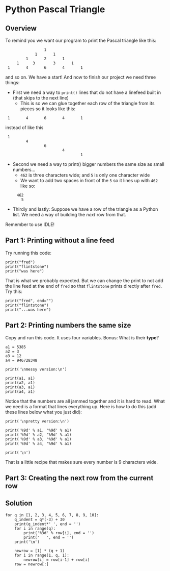 # Python Pascal Triangle

## Overview

To remind you we want our program to print the Pascal triangle like this:

```
                 1
             1       1
         1       2       1
     1      3        3       1
 1       4       6       4       1
```

and so on. We have a start! And now to finish our project we need three things:

- First we need a way to `print()` lines that do not have a linefeed built in (that skips to the next line)
  - This is so we can glue together each row of the triangle from its pieces so it looks like this:

```
 1       4       6       4       1
```

instead of like this

```
 1
         4
                 6  
                         4
                                 1
```

- Second we need a way to print() bigger numbers the same size as small numbers...
  - `462` is three characters wide; and `5` is only one character wide
  - We want to add two spaces in front of the `5` so it lines up with `462` like so:

```  
     462
       5
```
  
- Thirdly and lastly: Suppose we have a row of the triangle as a Python list. We need a way of building the *next* row from that.

Remember to use IDLE!

## Part 1: Printing without a line feed

Try running this code:

```
print("fred")
print("flintstone")
print("was here")
```

That is what we probably expected. But we can change the print to not add the line feed at the end of 
`fred` so that `flintstone` prints directly after `fred`. Try this: 

```
print("fred", end="")
print("flintstone")
print("...was here")
```

## Part 2: Printing numbers the same size

Copy and run this code. It uses four variables. Bonus: What is their **type**?

```
a1 = 5385
a2 = 3
a3 = 12
a4 = 946728348

print('\nmessy version:\n')

print(a1, a1)
print(a2, a1)
print(a3, a1)
print(a4, a1)
```

Notice that the numbers are all jammed together and it is hard to read. What we need is a format
that lines everything up. Here is how to do this (add these lines below what you just did):

```
print('\npretty version:\n')

print('%9d' % a1, '%9d' % a1)
print('%9d' % a2, '%9d' % a1)
print('%9d' % a3, '%9d' % a1)
print('%9d' % a4, '%9d' % a1)

print('\n')
```

That is a little recipe that makes sure every number is 9 characters wide.


## Part 3: Creating the next row from the current row


## Solution

```
for q in [1, 2, 3, 4, 5, 6, 7, 8, 9, 10]:
    q_indent = q*(-3) + 30
    print(q_indent*' ', end = '')
    for i in range(q):
        print('%3d' % row[i], end = '')
        print('   ', end = '')
    print('\n')
    
    newrow = [1] * (q + 1)
    for i in range(1, q, 1):
        newrow[i] = row[i-1] + row[i]
    row = newrow[:]
```
